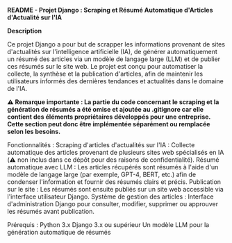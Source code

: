 **README - Projet Django : Scraping et Résumé Automatique d'Articles d'Actualité sur l'IA**

**Description**

Ce projet Django a pour but de scrapper les informations provenant de sites d'actualités sur l'intelligence artificielle (IA), de générer automatiquement un résumé des articles via un modèle de langage large (LLM) et de publier ces résumés sur le site web. Le projet est conçu pour automatiser la collecte, la synthèse et la publication d'articles, afin de maintenir les utilisateurs informés des dernières tendances et actualités dans le domaine de l'IA.

**⚠️ Remarque importante : La partie du code concernant le scraping et la génération de résumés a été omise et ajoutée au .gitignore car elle contient des éléments propriétaires développés pour une entreprise. Cette section peut donc être implémentée séparément ou remplacée selon les besoins.**


Fonctionnalités :
Scraping d'articles d'actualités sur l'IA : Collecte automatique des articles provenant de plusieurs sites web spécialisés en IA (⚠️ non inclus dans ce dépôt pour des raisons de confidentialité).
Résumé automatique avec LLM : Les articles récupérés sont résumés à l'aide d'un modèle de langage large (par exemple, GPT-4, BERT, etc.) afin de condenser l'information et fournir des résumés clairs et précis.
Publication sur le site : Les résumés sont ensuite publiés sur un site web accessible via l'interface utilisateur Django.
Système de gestion des articles : Interface d'administration Django pour consulter, modifier, supprimer ou approuver les résumés avant publication.

Prérequis :
Python 3.x
Django 3.x ou supérieur
Un modèle LLM pour la génération automatique de résumés
